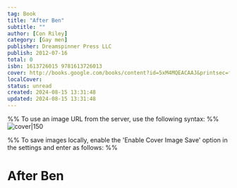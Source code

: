 ```yaml
---
tag: Book
title: "After Ben"
subtitle: ""
author: [Con Riley]
category: [Gay men]
publisher: Dreamspinner Press LLC
publish: 2012-07-16
total: 0
isbn: 1613726015 9781613726013
cover: http://books.google.com/books/content?id=5xM4MQEACAAJ&printsec=frontcover&img=1&zoom=1&source=gbs_api
localCover: 
status: unread
created: 2024-08-15 13:31:48
updated: 2024-08-15 13:31:48
---
```


%% To use an image URL from the server, use the following syntax: %%
![cover|150](http://books.google.com/books/content?id=5xM4MQEACAAJ&printsec=frontcover&img=1&zoom=1&source=gbs_api)

%% To save images locally, enable the 'Enable Cover Image Save' option in the settings and enter as follows: %%


# After Ben